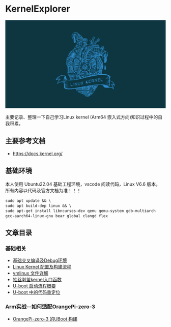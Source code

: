 # KernelExplorer
![LOGO](_resources/Logo.png)


主要记录、整理一下自己学习Linux kernel (Arm64 嵌入式方向)知识过程中的自我积累。

## 主要参考文档
 - https://docs.kernel.org/
## 基础环境
本人使用 Ubuntu22.04 基础工程环境，vscode 阅读代码，Linux V6.6 版本。
所有内容以代码及官方文档为准！！！
```
sudo apt update && \
sudo apt build-dep linux && \
sudo apt-get install libncurses-dev qemu qemu-system gdb-multiarch gcc-aarch64-linux-gnu bear global clangd flex
```

## 文章目录

### 基础相关
 - [基础交叉编译及Debug环境](01-SetupDebugEnv/01-SetupDebugEnv.md)
 - [Linux Kernel 配置及构建流程](02-ConfigurationAndCompilation/02-ConfigurationAndCompilation.md)
 - [vmlinux 文件详解](03-CompilationProduct/03-CompilationProduct.md)
 - [抽丝剥茧kernel入口函数](04-VmlinuxLinkerScript/04-VmlinuxLinkerScript.md)
 - [U-boot 启动流程概要](05-Bootloader(u-boot)/05-Bootloader(u-boot).md)
 - [U-boot 中的代码重定位](06-UbootRelocateCode/06-UbootRelocateCode.md)

### Arm实战--如何适配OrangePi-zero-3
 - [OrangePi-zero-3 的UBoot 构建](07-BuildOrangePiZero3Uboot/07-BuildOrangePiZero3Uboot.md)